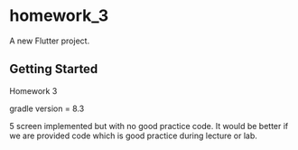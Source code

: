 # homework_3

A new Flutter project.

## Getting Started

Homework 3

gradle version = 8.3

5 screen implemented but with no good practice code.
It would be better if we are provided code which is good practice during lecture or lab.
